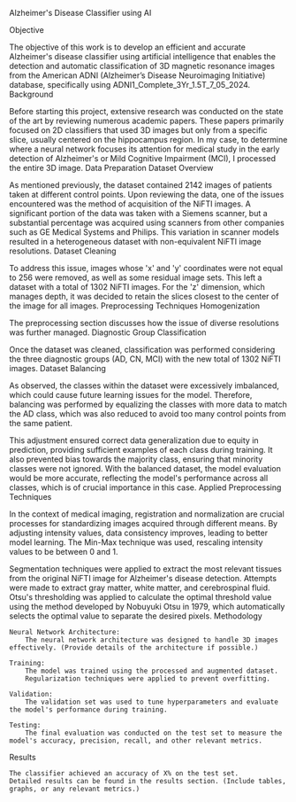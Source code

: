 Alzheimer's Disease Classifier using AI

Objective

The objective of this work is to develop an efficient and accurate Alzheimer's disease classifier using artificial intelligence that enables the detection and automatic classification of 3D magnetic resonance images from the American ADNI (Alzheimer’s Disease Neuroimaging Initiative) database, specifically using ADNI1_Complete_3Yr_1.5T_7_05_2024.
Background

Before starting this project, extensive research was conducted on the state of the art by reviewing numerous academic papers. These papers primarily focused on 2D classifiers that used 3D images but only from a specific slice, usually centered on the hippocampus region. In my case, to determine where a neural network focuses its attention for medical study in the early detection of Alzheimer's or Mild Cognitive Impairment (MCI), I processed the entire 3D image.
Data Preparation
Dataset Overview

As mentioned previously, the dataset contained 2142 images of patients taken at different control points. Upon reviewing the data, one of the issues encountered was the method of acquisition of the NiFTI images. A significant portion of the data was taken with a Siemens scanner, but a substantial percentage was acquired using scanners from other companies such as GE Medical Systems and Philips. This variation in scanner models resulted in a heterogeneous dataset with non-equivalent NiFTI image resolutions.
Dataset Cleaning

To address this issue, images whose 'x' and 'y' coordinates were not equal to 256 were removed, as well as some residual image sets. This left a dataset with a total of 1302 NiFTI images. For the 'z' dimension, which manages depth, it was decided to retain the slices closest to the center of the image for all images.
Preprocessing Techniques
Homogenization

The preprocessing section discusses how the issue of diverse resolutions was further managed.
Diagnostic Group Classification

Once the dataset was cleaned, classification was performed considering the three diagnostic groups (AD, CN, MCI) with the new total of 1302 NiFTI images.
Dataset Balancing

As observed, the classes within the dataset were excessively imbalanced, which could cause future learning issues for the model. Therefore, balancing was performed by equalizing the classes with more data to match the AD class, which was also reduced to avoid too many control points from the same patient.

This adjustment ensured correct data generalization due to equity in prediction, providing sufficient examples of each class during training. It also prevented bias towards the majority class, ensuring that minority classes were not ignored. With the balanced dataset, the model evaluation would be more accurate, reflecting the model's performance across all classes, which is of crucial importance in this case.
Applied Preprocessing Techniques

In the context of medical imaging, registration and normalization are crucial processes for standardizing images acquired through different means. By adjusting intensity values, data consistency improves, leading to better model learning. The Min-Max technique was used, rescaling intensity values to be between 0 and 1.

Segmentation techniques were applied to extract the most relevant tissues from the original NiFTI image for Alzheimer's disease detection. Attempts were made to extract gray matter, white matter, and cerebrospinal fluid. Otsu's thresholding was applied to calculate the optimal threshold value using the method developed by Nobuyuki Otsu in 1979, which automatically selects the optimal value to separate the desired pixels.
Methodology

    Neural Network Architecture:
        The neural network architecture was designed to handle 3D images effectively. (Provide details of the architecture if possible.)

    Training:
        The model was trained using the processed and augmented dataset.
        Regularization techniques were applied to prevent overfitting.

    Validation:
        The validation set was used to tune hyperparameters and evaluate the model's performance during training.

    Testing:
        The final evaluation was conducted on the test set to measure the model's accuracy, precision, recall, and other relevant metrics.

Results

    The classifier achieved an accuracy of X% on the test set.
    Detailed results can be found in the results section. (Include tables, graphs, or any relevant metrics.)
